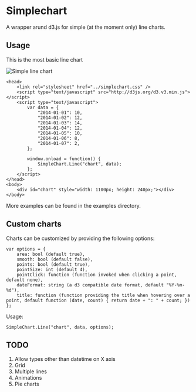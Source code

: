 Simplechart
===========

A wrapper arund d3.js for simple (at the moment only) line charts.

## Usage

This is the most basic line chart

![Simple line chart](http://i.imgur.com/U1zLxAF.png "Simple line chart")

    <head>
        <link rel="stylesheet" href="../simplechart.css" />
        <script type="text/javascript" src="http://d3js.org/d3.v3.min.js"></script>
        <script type="text/javascript">
            var data = {
                "2014-01-01": 10,
                "2014-01-02": 12,
                "2014-01-03": 14,
                "2014-01-04": 12,
                "2014-01-05": 10,
                "2014-01-06": 8,
                "2014-01-07": 2,
            };
            
            window.onload = function() {
                SimpleChart.Line("chart", data);
            };
        </script>
    </head>
    <body>
        <div id="chart" style="width: 1100px; height: 240px;"></div>
    </body>
    
    
More examples can be found in the examples directory.

## Custom charts

Charts can be customized by providing the following options:

    var options = {
        area: bool (default true),
        smooth: bool (default false),
        points: bool (default true),
        pointSize: int (default 4),
        pointClick: function (function invoked when clicking a point, default none),
        dateFormat: string (a d3 compatible date format, default "%Y-%m-%d"),
        title: function (function providing the title when hovering over a point, default function (date, count) { return date + ": " + count; })
    };
    
Usage:

    SimpleChart.Line("chart", data, options);

## TODO
1. Allow types other than datetime on X axis
2. Grid
3. Multiple lines
4. Animations
5. Pie charts